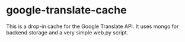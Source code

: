 google-translate-cache
======================

This is a drop-in cache for the Google Translate API. It uses mongo for backend
storage and a very simple web.py script.
